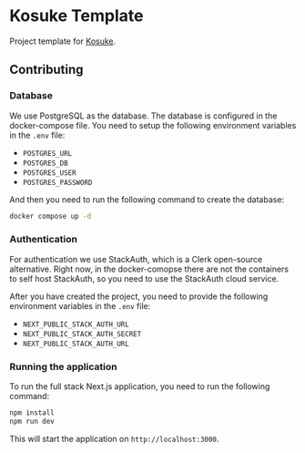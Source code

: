 # Kosuke Template

Project template for [Kosuke](https://github.com/filopedraz/kosuke-core/).

## Contributing

### Database

We use PostgreSQL as the database. The database is configured in the docker-compose file. You need to setup the following environment variables in the `.env` file:

- `POSTGRES_URL`
- `POSTGRES_DB`
- `POSTGRES_USER`
- `POSTGRES_PASSWORD`

And then you need to run the following command to create the database:

```bash
docker compose up -d
```

### Authentication

For authentication we use StackAuth, which is a Clerk open-source alternative. Right now, in the docker-comopse there are not the containers to self host StackAuth, so you need to use the StackAuth cloud service.

After you have created the project, you need to provide the following environment variables in the `.env` file:

- `NEXT_PUBLIC_STACK_AUTH_URL`
- `NEXT_PUBLIC_STACK_AUTH_SECRET`
- `NEXT_PUBLIC_STACK_AUTH_URL`

### Running the application

To run the full stack Next.js application, you need to run the following command:

```bash
npm install
npm run dev
```

This will start the application on `http://localhost:3000`.
